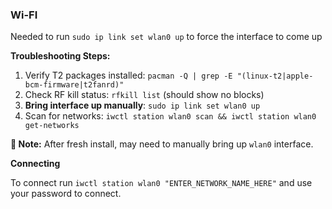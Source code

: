 ### Wi-FI
Needed to run `sudo ip link set wlan0 up` to force the interface to come up

**Troubleshooting Steps:**

1. Verify T2 packages installed: `pacman -Q | grep -E "(linux-t2|apple-bcm-firmware|t2fanrd)"`
2. Check RF kill status: `rfkill list` (should show no blocks)
3. **Bring interface up manually**: `sudo ip link set wlan0 up`
4. Scan for networks: `iwctl station wlan0 scan && iwctl station wlan0 get-networks`

**📝 Note:** After fresh install, may need to manually bring up `wlan0` interface.

**Connecting**

To connect run `iwctl station wlan0 "ENTER_NETWORK_NAME_HERE"` and use your password to connect.